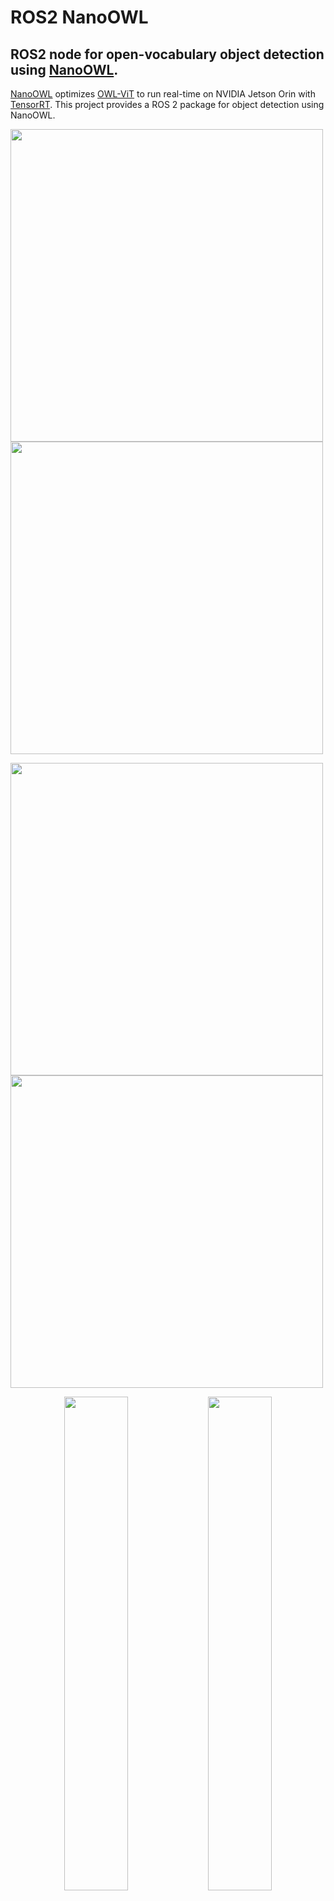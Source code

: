 # ROS2 NanoOWL

## ROS2 node for open-vocabulary object detection using [NanoOWL](https://github.com/NVIDIA-AI-IOT/nanoowl).

[NanoOWL](https://github.com/NVIDIA-AI-IOT/nanoowl) optimizes [OWL-ViT](https://huggingface.co/docs/transformers/model_doc/owlvit) to run real-time on NVIDIA Jetson Orin with [TensorRT](https://developer.nvidia.com/tensorrt). This project provides a ROS 2 package for object detection using NanoOWL.

<p float="left">
  <img src="assets/forklift_detection.png" width="500" />
  <img src="assets/pallet_detection.png" width="500" /> 
</p>

<p float="left">
  <img src="assets/people_detection.png" width="500" />
  <img src="assets/ladder_detection.png" width="500" /> 
</p>

<p align="center">
  <img src="assets/people_detection.png" width="45%">
  <img src="assets/ladder_detection.png" width="45%">
</p>


## Setup 

1. Set up your Isaac ROS development environment following instructions [here](https://nvidia-isaac-ros.github.io/getting_started/dev_env_setup.html).
2. Clone required projects under ```${ISAAC_ROS_WS}/src```:
```
cd ${ISAAC_ROS_WS}/src
git clone https://github.com/NVIDIA-ISAAC-ROS/isaac_ros_common.git
git clone https://github.com/NVIDIA-AI-IOT/ROS2-NanoOWL.git
git clone https://github.com/NVIDIA-AI-IOT/nanoowl
git clone https://github.com/NVIDIA-AI-IOT/torch2trt
git clone --branch humble https://github.com/ros2/demos.git
```
3. Launch the docker container using the ```run_dev.sh``` script:
```
cd ${ISAAC_ROS_WS}/src/isaac_ros_common
./scripts/run_dev.sh
```
4. Install dependencies:
   * **Pytorch**: The Isaac ROS development environment that we set up in step 1 comes with PyTorch preinstalled. Check your PyTorch version using the interactive Python interpreter by running python from terminal, and these commands:
      ```
      import torch
      torch.__version__
      ```
   * **Torchvision**: Identify which version of torchvision is compatible with your PyTorch version from [here](https://pytorch.org/get-started/previous-versions/). Clone and install that specific version from source in your workspace's src folder: ```git clone –-branch <version> https://github.com/pytorch/vision.git```. For example:
      ```
      cd ${ISAAC_ROS_WS}/src
      git clone –-branch v0.13.0 https://github.com/pytorch/vision.git
      cd vision
      pip install .
      ```
      Verify that torchvision has been installed correctly using the interactive Python interpreter by running python from terminal, and these commands:
      ```
      cd ../
      import torchvision
      torchvision.__version__
      ```
      If it says ‘ModuleNotFound’, try each of the following and check again following the steps above:
      ```
      pip install ninja
      sudo apt-get install ninja-build
      sudo apt install nvidia-cuda-dev
      ```
   * **NVIDIA TensorRT**: If you’re developing on an NVIDIA Jetson, TensorRT is pre installed as part of JetPack. Verify the installation by running python from terminal, and then this command in the interactive Python interpreter: ```import tensorrt```. If it says ‘ModuleNotFound’, try the following command and check again following the steps above:
      ```
      sudo apt-get install python3-libnvinfer-dev
      ```
      In case the 'ModuleNotFound' error still shows up - The python bindings to tensorrt are available in ```dist-packages```, which may not be visible to your environment. We add ```dist-packages``` to ```PYTHONPATH``` to make this work:
      ```
      export PYTHONPATH=/usr/lib/python3.8/dist-packages:$PYTHONPATH
      ```
      If ```tensorrt``` is still not installed, try the following command:
      ```
      pip install pycuda
      ```
   * **Transformers library**:
      ```
      pip install transformers
      ```
   * **Matplotlib**:
      ```
      pip install matplotlib
      ```
   * **torch2trt**:
   Enter the torch2trt repository cloned in step 2 and install the package:
      ```
      cd ${ISAAC_ROS_WS}/src/torch2trt
      pip install .
      ```
   * **NanoOWL**: 
   Enter the NanoOWL repository cloned in step 2 and install the package:
      ```
      cd ${ISAAC_ROS_WS}/src/nanoowl
      pip install .
      ```
   * **cam2image**:
   We want to use the [image_tools](https://github.com/ros2/demos/tree/rolling/image_tools) package from the ```demos``` repository that we cloned to take input from an attached usb camera. Build and source this package from your workspace:
      ```
      cd ${ISAAC_ROS_WS}
      colcon build --symlink-install --packages-select image_tools
      source install/setup.bash
      ```
      Verify that the cam2image node works by running the following command in a terminal and viewing topic ```/image``` in RViz/Foxglove from another terminal:
      ```
      ros2 run image_tools cam2image
      ```
5. Build ros2_nanoowl:
```
cd ${ISAAC_ROS_WS}
colcon build --symlink-install --packages-select ros2_nanoowl
source install/setup.bash
```
6. Build the TensorRT engine for the OWL-ViT vision encoder - this step may take a few minutes:
```
cd ${ISAAC_ROS_WS}/src/nanoowl
mkdir -p data
python3 -m nanoowl.build_image_encoder_engine data/owl_image_encoder_patch32.engine
```
Copy this ```data``` folder with the generated engine file to the ROS2-NanoOWL folder:
```
cp -r data/ ${ISAAC_ROS_WS}/src/ROS2-NanoOWL
```
7. Run the image publisher node to publish input images for inference. We can use the sample image in ```${ISAAC_ROS_WS}/src/nanoowl/assets/```:
```
cd ${ISAAC_ROS_WS}
ros2 run image_publisher image_publisher_node src/nanoowl/assets/owl_glove_small.jpg --ros-args --remap /image_raw:=/input_image
```
8. You can also play a rosbag for inference. Make sure to remap the image topic to ```input_image```. For example:
```
ros2 bag play <path-to-rosbag> --remap /front/stereo_camera/left/rgb:=/input_image
```
9. From another terminal, publish your input query as a list of objects on the ```input_query``` topic using the command below. This query can be changed anytime while the ```ros2_nanoowl``` node is running to detect different objects. Another way to publish your query is through the ```publish``` panel in [Foxglove](https://foxglove.dev/) (instructions given below in this repository).
```
ros2 topic pub /input_query std_msgs/String 'data: a person, a box, a forklift'
``` 
10. Run the launch file to start detecting objects. Find more information on usage and arguments below:
```
ros2 launch ros2_nanoowl nano_owl_example.launch.py thresholds:=0.1 image_encoder_engine:='src/ROS2-NanoOWL/data/owl_image_encoder_patch32.engine'
```
11. The ```ros2_nanoowl``` node prints the current query to terminal, so you can check that your most recent query is being used:
![image info](assets/ROS2-NanoOWL-query.png)

   If an older query is being published, please update it:
   * If using Foxglove: Check that the query on the panel is correct and click the Publish button again. Remember to click the Publish button everytime you update your query!
   * If using command line: Rerun the ```ros2 topic pub``` command (given in  step 9) with the updated query. 
12. Visualize output on topic ```/output_image``` using RVIZ or Foxglove. Output bounding boxes are published on topic ```/output_detections```.
13. To perform inference on a live camera stream, run the following launch file. Publish a query as given in step 9:
```
ros2 launch ros2_nanoowl camera_input_example.launch.py thresholds:=0.1 image_encoder_engine:='src/ROS2-NanoOWL/data/owl_image_encoder_patch32.engine'
```
 
## Usage

```ros2 launch ros2_nanoowl nano_owl_example.launch.py thresholds:=<threshold-value> image_encoder_engine:=<path-to-encoder-engine>```

## ROS Parameters

| ROS Parameter | Type | Default | Description |
| --- | --- | --- | --- |
| thresholds | float | 0.1 | Threshold for filtering detections |
| image_encoder_engine | string | "src/ROS2-NanoOWL/data/owl_image_encoder_patch32.engine" | Path to the TensorRT engine for the OWL-ViT vision encoder |

## Topics Subscribed

| ROS Topic | Interface | Description |
| --- | --- | --- |
| input_image | [sensor_msgs/Image](https://github.com/ros2/common_interfaces/blob/humble/sensor_msgs/msg/Image.msg) | The image on which detection is to be performed |
| input_query | [std_msgs/String](https://github.com/ros2/common_interfaces/blob/humble/std_msgs/msg/String.msg) | List of objects to be detected in the image |

## Topics Published

| ROS Topic | Interface | Description |
| --- | --- | --- |
| output_image | [sensor_msgs/Image](https://github.com/ros2/common_interfaces/blob/humble/sensor_msgs/msg/Image.msg) | The output image with bounding boxes and labels around detected objects |
| output_detections | [vision_msgs/Detection2DArray](https://github.com/ros-perception/vision_msgs/blob/ros2/vision_msgs/msg/Detection2DArray.msg) | Output detections including bounding box coordinates and label information for each detected object in the image |

## Using Foxglove for visualization and publishing queries

1. [Download](https://foxglove.dev/download) and install Foxglove on your Jetson.
2. Open Foxglove and click on **Open connection**.
![image info](assets/Foxglove-open-connection.png)
3. Click on the **Foxglove WebSocket** option - it tells you to connect to your system using the [Foxglove Websocket](https://docs.foxglove.dev/docs/connecting-to-data/frameworks/ros2#foxglove-websocket) protocol. This option requires running an extra ROS node called the **foxglove_bridge**.
![image info](assets/Foxglove-WebSocket-connection.png)
4. Follow instructions on installing and launching the [Foxglove bridge](https://docs.foxglove.dev/docs/connecting-to-data/ros-foxglove-bridge).
5. Once you’ve successfully launched foxglove_bridge in a terminal, Foxglove should connect to your system and show the default layout.
![image info](assets/Foxglove-default.png)
6. Use the **Import from file** option to import the **NanoOWL_Layout.json** file included in this repository.
![image info](assets/Foxglove-import-layout.png)
7. From the panel at the bottom, you can publish and update queries to the ros2_nano_owl node. Type in the objects you want to detect and click on the red Publish button to start inference!
![image info](assets/Foxglove-publish-panel.png) 

## Resources

1. [NanoOWL](https://github.com/NVIDIA-AI-IOT/nanoowl) - A project that optimizes OWL-ViT for real-time inference with NVIDIA TensorRT.
2. [Torch2trt](https://github.com/NVIDIA-AI-IOT/torch2trt) - An easy to use PyTorch to TensorRT converter.
